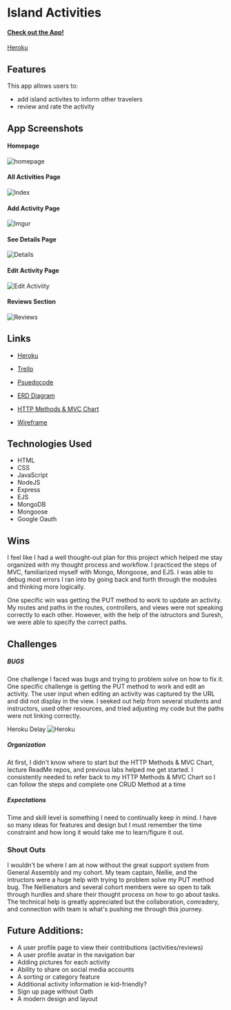 # Island Activities
#### [Check out the App!](https://island-activities.herokuapp.com/)
[Heroku](https://island-activities.herokuapp.com/)

## Features
This app allows users to:
*   add island activites to inform other travelers
*   review and rate the activity

## App Screenshots
#### Homepage
![homepage](https://i.imgur.com/wlkcQzp.png)
#### All Activities Page
![Index](https://i.imgur.com/nT53LB7.png)
#### Add Activity Page
![Imgur](https://i.imgur.com/SSbrLCw.png)
#### See Details Page
![Details](https://i.imgur.com/REoq2Hh.png)
#### Edit Activity Page
![Edit Activiity](https://i.imgur.com/uaKTfKf.png)
#### Reviews Section
![Reviews](https://i.imgur.com/3m6OV2N.png)

## Links
*   [Heroku](https://island-activities.herokuapp.com/)

*   [Trello](https://trello.com/invite/b/usft6ojZ/e44cd5f92b3938f64d9c0c2b18dbc9a2/ga-p2)

*   [Psuedocode](https://docs.google.com/document/d/1eS_SE7v8cDdNh19wR5wdMVffE-Qg1Kn4OS5bNEI-Y1A/edit?usp=sharing)
*   [ERD Diagram](https://lucid.app/lucidchart/a2751d3b-bbb5-4462-adcc-177860c6b5ef/edit?view_items=5BaMGswJZ~BP&invitationId=inv_380b6667-db60-4335-9a90-3dda33c624b2#)
*   [HTTP Methods & MVC Chart](https://docs.google.com/spreadsheets/d/1MfZDiH7cqY4QVjR8R0qHk8KYwMogxLW6KJisblIfzEE/edit?usp=sharing)
*   [Wireframe](https://whimsical.com/p2-island-activites-9f9grnAYGPGsyzGdVvCRWV)

## Technologies Used
*   HTML
*   CSS
*   JavaScript
*   NodeJS
*   Express
*   EJS
*   MongoDB
*   Mongoose
*   Google Oauth

## Wins
I feel like I had a well thought-out plan for this project which helped me stay organized with my thought process and workflow. I practiced the steps of MVC, familiarized myself with Mongo, Mongoose, and EJS. I was able to debug most errors I ran into by going back and forth through the modules and thinking more logically.

One specific win was getting the PUT method to work to update an activity. My routes and paths in the routes, controllers, and views were not speaking correctly to each other. However, with the help of the istructors and Suresh, we were able to specify the correct paths.

## Challenges
##### *BUGS*
One challenge I faced was bugs and trying to problem solve on how to fix it. One specific challenge is getting the PUT method to work and edit an activity. The user input when editing an activity was captured by the URL and did not display in the view. I seeked out help from several students and instructors, used other resources, and tried adjusting my code but the paths were not linking correctly. 

Heroku Delay
![Heroku](https://i.imgur.com/fLeJVnQ.png)

##### *Organization*
At first, I didn't know where to start but the HTTP Methods & MVC Chart, lecture ReadMe repos, and previous labs helped me get started. I consistently needed to refer back to my HTTP Methods & MVC Chart so I can follow the steps and complete one CRUD Method at a time

##### *Expectations*
Time and skill level is something I need to continually keep in mind. I have so many ideas for features and design but I must remember the time constraint and how long it would take me to learn/figure it out. 

### Shout Outs
I wouldn't be where I am at now without the great support system from General Assembly and my cohort. My team captain, Nellie, and the intructors were a huge help with trying to problem solve my PUT method bug. The Nellienators and several cohort members were so open to talk through hurdles and share their thought process on how to go about tasks. The technical help is greatly appreciated but the collaboration, comradery, and connection with team is what's pushing me through this journey.

## Future Additions:
*   A user profile page to view their contributions (activities/reviews)
*   A user profile avatar in the navigation bar
*   Adding pictures for each activity
*   Ability to share on social media accounts
*   A sorting or category feature
*   Additional activity information ie kid-friendly?
*   Sign up page without Oath
*   A modern design and layout